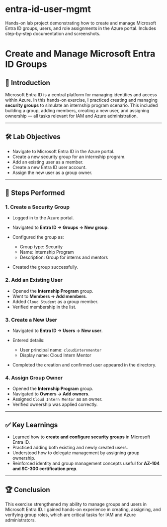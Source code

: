 # entra-id-user-mgmt
Hands-on lab project demonstrating how to create and manage Microsoft Entra ID groups, users, and role assignments in the Azure portal. Includes step-by-step documentation and screenshots.
# Create and Manage Microsoft Entra ID Groups

## 📖 Introduction

Microsoft Entra ID is a central platform for managing identities and access within Azure. In this hands-on exercise, I practiced creating and managing **security groups** to simulate an internship program scenario. This included building a group, adding members, creating a new user, and assigning ownership — all tasks relevant for IAM and Azure administration.

---

## 🛠️ Lab Objectives

* Navigate to Microsoft Entra ID in the Azure portal.
* Create a new security group for an internship program.
* Add an existing user as a member.
* Create a new Entra ID user account.
* Assign the new user as a group owner.

---

## 🚀 Steps Performed

### 1. Create a Security Group

* Logged in to the Azure portal.
* Navigated to **Entra ID → Groups → New group**.
* Configured the group as:

  * Group type: Security
  * Name: Internship Program
  * Description: Group for interns and mentors
* Created the group successfully.

### 2. Add an Existing User

* Opened the **Internship Program** group.
* Went to **Members → Add members**.
* Added `Cloud Student` as a group member.
* Verified membership in the list.

### 3. Create a New User

* Navigated to **Entra ID → Users → New user**.
* Entered details:

  * User principal name: `cloudinternmentor`
  * Display name: Cloud Intern Mentor
* Completed the creation and confirmed user appeared in the directory.

### 4. Assign Group Owner

* Opened the **Internship Program** group.
* Navigated to **Owners → Add owners**.
* Assigned `Cloud Intern Mentor` as an owner.
* Verified ownership was applied correctly.

---

## ✅ Key Learnings

* Learned how to **create and configure security groups** in Microsoft Entra ID.
* Practiced adding both existing and newly created users.
* Understood how to delegate management by assigning group ownership.
* Reinforced identity and group management concepts useful for **AZ-104 and SC-300 certification prep**.

---

## 🏆 Conclusion

This exercise strengthened my ability to manage groups and users in Microsoft Entra ID. I gained hands-on experience in creating, assigning, and verifying group roles, which are critical tasks for IAM and Azure administrators.
